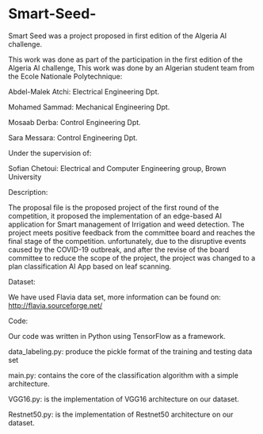 # Smart-Seed-
Smart Seed was a project proposed in first edition of the Algeria AI challenge. 

This work was done as part of the participation in the first edition of the Algeria AI challenge, This work was done by an Algerian student team from the Ecole Nationale Polytechnique:

Abdel-Malek Atchi: Electrical Engineering Dpt.

Mohamed Sammad: Mechanical Engineering Dpt.

Mosaab Derba: Control Engineering Dpt.

Sara Messara: Control Engineering Dpt.

Under the supervision of:

Sofian Chetoui: Electrical and Computer Engineering group, Brown University

Description:


The proposal file is the proposed project of the first round of the competition, it proposed the implementation of an edge-based AI application for Smart management of Irrigation and weed detection. The project meets positive feedback from the committee board and reaches the final stage of the competition.
unfortunately, due to the disruptive events caused by the COVID-19 outbreak, and after the revise of the board committee to reduce the scope of the project, the project was changed to a plan classification AI App based on leaf scanning.

Dataset:

We have used Flavia data set, more information can be found on: http://flavia.sourceforge.net/

Code:

Our code was written in Python using TensorFlow as a framework.

data_labeling.py: produce the pickle format of the training and testing data set

main.py: contains the core of the classification algorithm with a simple architecture.

VGG16.py: is the implementation of VGG16 architecture on our dataset.

Restnet50.py: is the implementation of Restnet50 architecture on our dataset.

